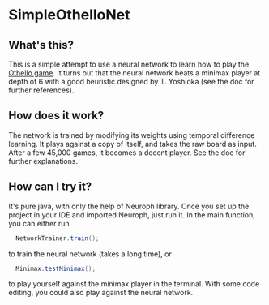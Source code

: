 # SimpleOthelloNet

## What's this?
This is a simple attempt to use a neural network to learn how to play the [Othello game](https://en.wikipedia.org/wiki/Reversi).
It turns out that the neural network beats a minimax player at depth of 6 with a good heuristic designed by T. Yoshioka
(see the doc for further references).

## How does it work?
The network is trained by modifying its weights using temporal difference learning. It plays against a copy of itself, and takes
the raw board as input. After a few 45,000 games, it becomes a decent player. See the doc for further explanations.

## How can I try it?
It's pure java, with only the help of Neuroph library. Once you set up the project in your IDE and imported Neuroph,
just run it. In the main function, you can either run

```java
  NetworkTrainer.train();
```
to train the neural network (takes a long time), or
```java
  Minimax.testMinimax();
```
to play yourself against the minimax player in the terminal.
With some code editing, you could also play against the neural network.

